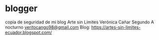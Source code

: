 # blogger
copia de seguridad de mi blog Arte sin Límites
Verónica Cañar
Segundo A nocturno
veritocango98@gmail.com
Blog: https://artes-sin-limites-ecuador.blogspot.com/
